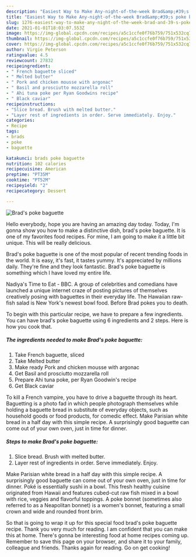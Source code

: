 ```yaml
---
description: "Easiest Way to Make Any-night-of-the-week Brad&amp;#39;s poke baguette"
title: "Easiest Way to Make Any-night-of-the-week Brad&amp;#39;s poke baguette"
slug: 1276-easiest-way-to-make-any-night-of-the-week-brad-and-39-s-poke-baguette
date: 2021-01-01T18:03:07.553Z
image: https://img-global.cpcdn.com/recipes/a5c1ccfe0f76b759/751x532cq70/brads-poke-baguette-recipe-main-photo.jpg
thumbnail: https://img-global.cpcdn.com/recipes/a5c1ccfe0f76b759/751x532cq70/brads-poke-baguette-recipe-main-photo.jpg
cover: https://img-global.cpcdn.com/recipes/a5c1ccfe0f76b759/751x532cq70/brads-poke-baguette-recipe-main-photo.jpg
author: Virgie Peterson
ratingvalue: 4.5
reviewcount: 27832
recipeingredient:
- " French baguette sliced"
- " Melted butter"
- " Pork and chicken mousse with argonac"
- " Basil and prosciutto mozzarella roll"
- " Ahi tuna poke per Ryan Goodwins recipe"
- " Black caviar"
recipeinstructions:
- "Slice bread. Brush with melted butter."
- "Layer rest of ingredients in order. Serve immediately. Enjoy."
categories:
- Recipe
tags:
- brads
- poke
- baguette

katakunci: brads poke baguette 
nutrition: 102 calories
recipecuisine: American
preptime: "PT35M"
cooktime: "PT52M"
recipeyield: "2"
recipecategory: Dessert

---
```



![Brad&#39;s poke baguette](https://img-global.cpcdn.com/recipes/a5c1ccfe0f76b759/751x532cq70/brads-poke-baguette-recipe-main-photo.jpg)

Hello everybody, hope you are having an amazing day today. Today, I'm gonna show you how to make a distinctive dish, brad&#39;s poke baguette. It is one of my favorites food recipes. For mine, I am going to make it a little bit unique. This will be really delicious.

Brad&#39;s poke baguette is one of the most popular of recent trending foods in the world. It is easy, it's fast, it tastes yummy. It's appreciated by millions daily. They're fine and they look fantastic. Brad&#39;s poke baguette is something which I have loved my entire life.

Nadiya&#39;s Time to Eat - BBC. A group of celebrities and comedians have launched a unique internet craze of posting pictures of themselves creatively posing with baguettes in their everyday life. The Hawaiian raw-fish salad is New York&#39;s newest bowl food. Before Brad pokes you to death.


To begin with this particular recipe, we have to prepare a few ingredients. You can have brad&#39;s poke baguette using 6 ingredients and 2 steps. Here is how you cook that.

<!--inarticleads1-->

##### The ingredients needed to make Brad&#39;s poke baguette:

1. Take  French baguette, sliced
1. Take  Melted butter
1. Make ready  Pork and chicken mousse with argonac
1. Get  Basil and prosciutto mozzarella roll
1. Prepare  Ahi tuna poke, per Ryan Goodwin&#39;s recipe
1. Get  Black caviar


To kill a French vampire, you have to drive a baguette through its heart. Baguetting is a photo fad in which people photograph themselves while holding a baguette bread in substitute of everyday objects, such as household goods or food products, for comedic effect. Make Parisian white bread in a half day with this simple recipe. A surprisingly good baguette can come out of your own oven, just in time for dinner. 

<!--inarticleads2-->

##### Steps to make Brad&#39;s poke baguette:

1. Slice bread. Brush with melted butter.
1. Layer rest of ingredients in order. Serve immediately. Enjoy.


Make Parisian white bread in a half day with this simple recipe. A surprisingly good baguette can come out of your own oven, just in time for dinner. Poké is essentially sushi in a bowl. This fresh healthy cuisine originated from Hawaii and features cubed-cut raw fish mixed in a bowl with rice, veggies and flavorful toppings. A poke bonnet (sometimes also referred to as a Neapolitan bonnet) is a women&#39;s bonnet, featuring a small crown and wide and rounded front brim. 

So that is going to wrap it up for this special food brad&#39;s poke baguette recipe. Thank you very much for reading. I am confident that you can make this at home. There's gonna be interesting food at home recipes coming up. Remember to save this page on your browser, and share it to your family, colleague and friends. Thanks again for reading. Go on get cooking!
